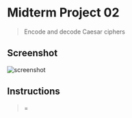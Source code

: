 # Midterm Project 02
> Encode and decode Caesar ciphers

## Screenshot
![screenshot](=.gif)

## Instructions
> =